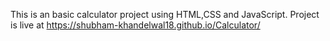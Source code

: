 This is an basic calculator project using HTML,CSS and JavaScript.
Project is live at https://shubham-khandelwal18.github.io/Calculator/
